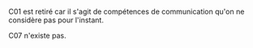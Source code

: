 C01 est retiré car il s'agit de compétences de communication qu'on ne considère pas pour l'instant.

C07 n'existe pas.